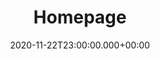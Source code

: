 ---
layout: blocks
title: Homepage
date: 2020-11-22T23:00:00.000+00:00
page_sections:
- template: navigation-header #-w-button
  block: header-1
  logo: "/uploads/hist1blogo.jpg" #replace with hist 1b logo
  navigation:
  - link: "/"
    link_text: Home
  - link: "/covid.html" 
    link_text: COVID-19
  - link: "/plague.html"
    link_text: The Black Plague
  - link: "/other.html"
    link_text: Other Media
  - link: "/team.html"
    link_text: Team
- template: content-feature
  block: feature-1
  media_alignment: Right
  headline: <span class="light">&nbsp;</span></strong><span class="light">Griztronics - GRiZ, Subtronics </span>
  content: o this shit be hitting different<br><br><iframe src="https://open.spotify.com/embed/track/6OTClxme7EYRZGO6An3SMc" width="300" height="380" frameborder="0" allowtransparency="true" allow="encrypted-media"></iframe>
  media:
    image: "/uploads/hist1blogo.jpg"
    alt_text: History 1B Logo
---